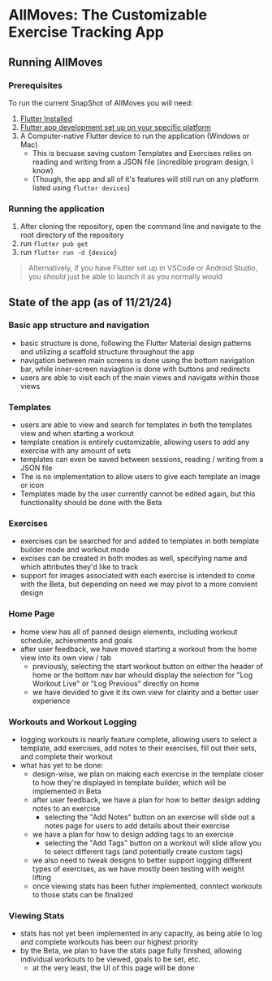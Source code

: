 # AllMoves: The Customizable Exercise Tracking App

## Running AllMoves

### Prerequisites

To run the current SnapShot of AllMoves you will need:

1. [Flutter Installed](https://docs.flutter.dev/get-started/install)
2. [Flutter app development set up on your specific platform](https://docs.flutter.dev/get-started/install)
3. A Computer-native Flutter device to run the application (Windows or Mac)
   - This is becuase saving custom Templates and Exercises relies on reading and writing from a JSON file (incredible program design, I know)
   - (Though, the app and all of it's features will still run on any platform listed using `flutter devices`)

### Running the application

1. After cloning the repository, open the command line and navigate to the root directory of the repository
2. run `flutter pub get`
3. run `flutter run -d {device}`

> Alternatively, if you have Flutter set up in VSCode or Android Studio, you *should* just be able to launch it as you normally would

## State of the app (as of 11/21/24)

### Basic app structure and navigation

- basic structure is done, following the Flutter Material design patterns and utilizing a scaffold structure throughout the app
- navigation between main screens is done using the bottom navigation bar, while inner-screen naviagtion is done with buttons and redirects
- users are able to visit each of the main views and navigate within those views

### Templates

- users are able to view and search for templates in both the templates view and when starting a workout
- template creation is entirely customizable, allowing users to add any exercise with any amount of sets
- templates can even be saved between sessions, reading / writing from a JSON file
- The is no implementation to allow users to give each template an image or icon
- Templates made by the user currently cannot be edited again, but this functionality should be done with the Beta

### Exercises

- exercises can be searched for and added to templates in both template builder mode and workout mode
- excises can be created in both modes as well, specifying name and which attributes they'd like to track
- support for images associated with each exercise is intended to come with the Beta, but depending on need we may pivot to a more convient design

### Home Page

- home view has all of panned design elements, including workout schedule, achievments and goals
- after user feedback, we have moved starting a workout from the home view into its own view / tab
  - previously, selecting the start workout button on either the header of home or the bottom nav bar whould display the selection for "Log Workout Live" or "Log Previous" directly on home
  - we have devided to give it its own view for clairity and a better user experience

### Workouts and Workout Logging

- logging workouts is nearly feature complete, allowing users to select a template, add exercises, add notes to their exercises, fill out their sets, and complete their workout
- what has yet to be done:
  - design-wise, we plan on making each exercise in the template closer to how they're displayed in template builder, which will be implemented in Beta
  - after user feedback, we have a plan for how to better design adding notes to an exercise
    - selecting the "Add Notes" button on an exercise will slide out a notes page for users to add details about their exercise
  - we have a plan for how to design adding tags to an exercise
    -  selecting the "Add Tags" button on a workout will slide allow you to select different tags (and potentially create custom tags)
  - we also need to tweak designs to better support logging different types of exercises, as we have mostly been testing with weight lifting
  - once viewing stats has been futher implemented, conntect workouts to those stats can be finalized

### Viewing Stats

- stats has not yet been implemented in any capacity, as being able to log and complete workouts has been our highest priority
- by the Beta, we plan to have the stats page fully finished, allowing individual workouts to be viewed, goals to be set, etc.
  - at the very least, the UI of this page will be done
